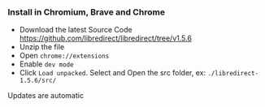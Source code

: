 ### Install in Chromium, Brave and Chrome
- Download the latest Source Code https://github.com/libredirect/libredirect/tree/v1.5.6
- Unzip the file
- Open `chrome://extensions`
- Enable `dev mode`
- Click `Load unpacked`. Select and Open the src folder, ex: `./libredirect-1.5.6/src/`

Updates are automatic
